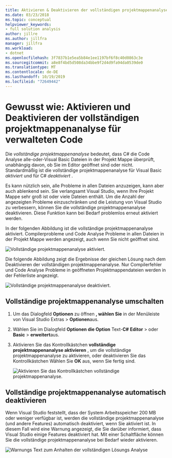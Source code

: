 ```yaml
---
title: Aktivieren & Deaktivieren der vollständigen projektmappenanalyse für verwalteten Code
ms.date: 03/23/2018
ms.topic: conceptual
helpviewer_keywords:
- full solution analysis
author: jillre
ms.author: jillfra
manager: jillfra
ms.workload:
- dotnet
ms.openlocfilehash: 3f7837b1e5ea5b84e1ee1197bf6f8c40d0863c3e
ms.sourcegitcommit: a8e8f4bd5d508da34bbe9f2d4d9fa94da0539de0
ms.translationtype: MT
ms.contentlocale: de-DE
ms.lasthandoff: 10/19/2019
ms.locfileid: "72649442"
---
```

# <a name="how-to-enable-and-disable-full-solution-analysis-for-managed-code"></a>Gewusst wie: Aktivieren und Deaktivieren der vollständigen projektmappenanalyse für verwalteten Code

Die *vollständige projektmappenanalyse* bedeutet, dass C# die Code Analyse alle-oder-Visual Basic Dateien in der Projekt Mappe überprüft, unabhängig davon, ob Sie im Editor geöffnet sind oder nicht. Standardmäßig ist die vollständige projektmappenanalyse für Visual Basic *aktiviert* und für C# *deaktiviert* .

Es kann nützlich sein, alle Probleme in allen Dateien anzuzeigen, kann aber auch ablenkend sein. Sie verlangsamt Visual Studio, wenn Ihre Projekt Mappe sehr groß ist oder viele Dateien enthält. Um die Anzahl der angezeigten Probleme einzuschränken und die Leistung von Visual Studio zu verbessern, können Sie die vollständige projektmappenanalyse deaktivieren. Diese Funktion kann bei Bedarf problemlos erneut aktiviert werden.

In der folgenden Abbildung ist die vollständige projektmappenanalyse aktiviert. Compilerprobleme und Code Analyse Probleme in allen Dateien in der Projekt Mappe werden angezeigt, auch wenn Sie nicht geöffnet sind.

![Vollständige projektmappenanalyse aktiviert.](../code-quality/media/fsa_enabled.png)

Die folgende Abbildung zeigt die Ergebnisse der gleichen Lösung nach dem Deaktivieren der vollständigen projektmappenanalyse. Nur Compilerfehler und Code Analyse Probleme in geöffneten Projektmappendateien werden in der Fehlerliste angezeigt.

![Vollständige projektmappenanalyse deaktiviert.](../code-quality/media/fsa_disabled.png)

## <a name="toggle-full-solution-analysis"></a>Vollständige projektmappenanalyse umschalten

1. Um das Dialogfeld **Optionen** zu öffnen **, wählen Sie** in der Menüleiste von Visual Studio Extras  > **Optionen**aus.

1. Wählen Sie im Dialogfeld **Optionen die Option** Text-**C#** **Editor**  >  oder **Basic**  > **erweitert**aus.

1. Aktivieren Sie das Kontrollkästchen **vollständige projektmappenanalyse aktivieren** , um die vollständige projektmappenanalyse zu aktivieren, oder deaktivieren Sie das Kontrollkästchen Wählen Sie **OK** aus, wenn Sie fertig sind.

   ![Aktivieren Sie das Kontrollkästchen vollständige projektmappenanalyse.](../code-quality/media/options-enable-full-solution-analysis.png)

## <a name="automatically-disable-full-solution-analysis"></a>Vollständige projektmappenanalyse automatisch deaktivieren

Wenn Visual Studio feststellt, dass der System Arbeitsspeicher 200 MB oder weniger verfügbar ist, werden die vollständige projektmappenanalyse (und andere Features) automatisch deaktiviert, wenn Sie aktiviert ist. In diesem Fall wird eine Warnung angezeigt, die Sie darüber informiert, dass Visual Studio einige Features deaktiviert hat. Mit einer Schaltfläche können Sie die vollständige projektmappenanalyse bei Bedarf wieder aktivieren.

![Warnungs Text zum Anhalten der vollständigen Lösungs Analyse](../code-quality/media/fsa_alert.png)
